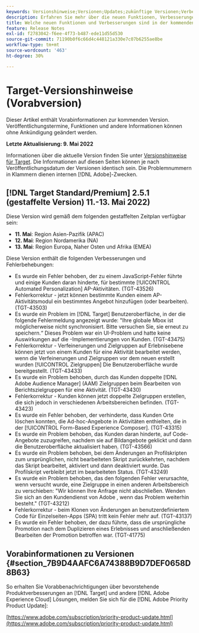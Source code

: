 ```yaml
---
keywords: Versionshinweise;Versionen;Updates;zukünftige Versionen;Verbesserungen;neue Funktionen;Fehlerbehebungen;Updates;Vorabversion
description: Erfahren Sie mehr über die neuen Funktionen, Verbesserungen und Fehlerbehebungen in der kommenden Version von Adobe Target sowie in den zugehörigen SDKs, APIs und JavaScript-Bibliotheken.
title: Welche neuen Funktionen und Verbesserungen sind in der kommenden Version enthalten?
feature: Release Notes
exl-id: f2783042-f6ee-4f73-b487-ede11d55d530
source-git-commit: 71190b0f6c66d4c448121a330e7c07b6255ae8be
workflow-type: tm+mt
source-wordcount: '463'
ht-degree: 30%

---
```


# Target-Versionshinweise (Vorabversion)

Dieser Artikel enthält Vorabinformationen zur kommenden Version. Veröffentlichungstermine, Funktionen und andere Informationen können ohne Ankündigung geändert werden.

**Letzte Aktualisierung: 9. Mai 2022**

Informationen über die aktuelle Version finden Sie unter [Versionshinweise für Target](release-notes.md). Die Informationen auf diesen Seiten können je nach Veröffentlichungsdatum der Versionen identisch sein. Die Problemnummern in Klammern dienen internen [!DNL Adobe]-Zwecken.

## [!DNL Target Standard/Premium] 2.5.1 (gestaffelte Version) 11.-13. Mai 2022)

Diese Version wird gemäß dem folgenden gestaffelten Zeitplan verfügbar sein:

* **11. Mai**: Region Asien-Pazifik (APAC)
* **12. Mai**: Region Nordamerika (NA)
* **13. Mai**: Region Europa, Naher Osten und Afrika (EMEA)

Diese Version enthält die folgenden Verbesserungen und Fehlerbehebungen:

* Es wurde ein Fehler behoben, der zu einem JavaScript-Fehler führte und einige Kunden daran hinderte, für bestimmte [!UICONTROL Automated Personalization] AP-Aktivitäten. (TGT-43526)
* Fehlerkorrektur - jetzt können bestimmte Kunden einem AP-Aktivitätsmodul ein bestimmtes Angebot hinzufügen (oder bearbeiten). (TGT-43503)
* Es wurde ein Problem im [!DNL Target] Benutzeroberfläche, in der die folgende Fehlermeldung angezeigt wurde: &quot;Ihre globale Mbox ist möglicherweise nicht synchronisiert. Bitte versuchen Sie, sie erneut zu speichern.“ Dieses Problem war ein UI-Problem und hatte keine Auswirkungen auf die -Implementierungen von Kunden. (TGT-43475)
* Fehlerkorrektur - Verfeinerungen und Zielgruppen auf Erlebnisebene können jetzt von einem Kunden für eine Aktivität bearbeitet werden, wenn die Verfeinerungen und Zielgruppen vor dem neuen erstellt wurden [!UICONTROL Zielgruppen] Die Benutzeroberfläche wurde bereitgestellt. (TGT-43433)
* Es wurde ein Problem behoben, durch das Kunden doppelte [!DNL Adobe Audience Manager] (AAM) Zielgruppen beim Bearbeiten von Berichtszielgruppen für eine Aktivität. (TGT-43430)
* Fehlerkorrektur - Kunden können jetzt doppelte Zielgruppen erstellen, die sich jedoch in verschiedenen Arbeitsbereichen befinden. (TGT-43423)
* Es wurde ein Fehler behoben, der verhinderte, dass Kunden Orte löschen konnten, die Ad-hoc-Angebote in Aktivitäten enthielten, die in der [!UICONTROL Form-Based Experience Composer]. (TGT-43315)
* Es wurde ein Problem behoben, das Kunden daran hinderte, auf Code-Angebote zuzugreifen, nachdem sie auf Bildangebote geklickt und dann die Benutzeroberfläche aktualisiert haben. (TGT-43566)
* Es wurde ein Problem behoben, bei dem Änderungen an Profilskripten zum ursprünglichen, nicht bearbeiteten Skript zurückkehrten, nachdem das Skript bearbeitet, aktiviert und dann deaktiviert wurde. Das Profilskript verbleibt jetzt im bearbeiteten Status. (TGT-43249)
* Es wurde ein Problem behoben, das den folgenden Fehler verursachte, wenn versucht wurde, eine Zielgruppe in einen anderen Arbeitsbereich zu verschieben: &quot;Wir können Ihre Anfrage nicht abschließen. Wenden Sie sich an den Kundendienst von Adobe , wenn das Problem weiterhin besteht.&quot; (TGT-43212)
* Fehlerkorrektur - beim Klonen von Änderungen an benutzerdefiniertem Code für Einzelseiten-Apps (SPA) tritt kein Fehler mehr auf. (TGT-43137)
* Es wurde ein Fehler behoben, der dazu führte, dass die ursprüngliche Promotion nach dem Duplizieren eines Erlebnisses und anschließenden Bearbeiten der Promotion betroffen war. (TGT-41775)

## Vorabinformationen zu Versionen {#section_7B9D4AAFC6A74388B9D7DEF0658D8B63}

So erhalten Sie Vorabbenachrichtigungen über bevorstehende Produktverbesserungen an [!DNL Target] und andere [!DNL Adobe Experience Cloud] Lösungen, melden Sie sich für die [!DNL Adobe Priority Product Update]:

[https://www.adobe.com/subscription/priority-product-update.html](https://www.adobe.com/subscription/priority-product-update.html)
